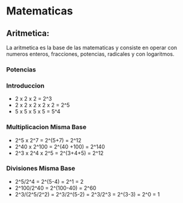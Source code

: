 # Matematicas

## Aritmetica:

La aritmetica es la base de las matematicas y consiste en operar con numeros enteros, fracciones, potencias, radicales y con logaritmos.

### Potencias

### Introduccion

- 2 x 2 x 2 = 2^3
- 2 x 2 x 2 x 2 x 2 = 2^5
- 5 x 5 x 5 x 5 = 5^4

### Multiplicacion Misma Base

- 2^5 x 2^7 = 2^(5+7) = 2^12
- 2^40 x 2^100 = 2^(40 +100) = 2^140
- 2^3 x 2^4 x 2^5 = 2^(3+4+5) = 2^12

### Divisiones Misma Base

- 2^5/2^4 = 2^(5-4) = 2^1 = 2
- 2^100/2^40 = 2^(100-40) = 2^60
- 2^3/(2^5/2^2) = 2^3/2^(5-2) = 2^3/2^3 = 2^(3-3) = 2^0 = 1
